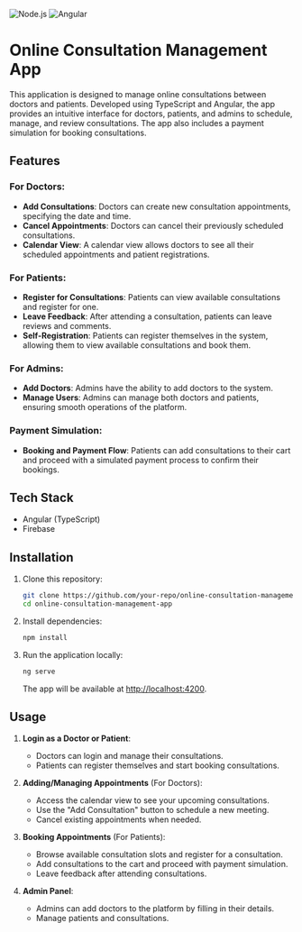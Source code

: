 ![Node.js](https://img.shields.io/badge/Node.js-v14%2B-brightgreen)
![Angular](https://img.shields.io/badge/Angular-v12%2B-brightgreen)

# Online Consultation Management App

This application is designed to manage online consultations between doctors and patients. Developed using TypeScript and Angular, the app provides an intuitive interface for doctors, patients, and admins to schedule, manage, and review consultations. The app also includes a payment simulation for booking consultations.

## Features

### For Doctors:
- **Add Consultations**: Doctors can create new consultation appointments, specifying the date and time.
- **Cancel Appointments**: Doctors can cancel their previously scheduled consultations.
- **Calendar View**: A calendar view allows doctors to see all their scheduled appointments and patient registrations.
  
### For Patients:
- **Register for Consultations**: Patients can view available consultations and register for one.
- **Leave Feedback**: After attending a consultation, patients can leave reviews and comments.
- **Self-Registration**: Patients can register themselves in the system, allowing them to view available consultations and book them.
  
### For Admins:
- **Add Doctors**: Admins have the ability to add doctors to the system.
- **Manage Users**: Admins can manage both doctors and patients, ensuring smooth operations of the platform.
  
### Payment Simulation:
- **Booking and Payment Flow**: Patients can add consultations to their cart and proceed with a simulated payment process to confirm their bookings.

## Tech Stack
- Angular (TypeScript)
- Firebase

## Installation

1. Clone this repository:

   ```bash
   git clone https://github.com/your-repo/online-consultation-management-app.git
   cd online-consultation-management-app
   ```

2. Install dependencies:

   ```bash
   npm install
   ```

3. Run the application locally:

   ```bash
   ng serve
   ```

   The app will be available at [http://localhost:4200](http://localhost:4200).

## Usage

1. **Login as a Doctor or Patient**: 
   - Doctors can login and manage their consultations.
   - Patients can register themselves and start booking consultations.

2. **Adding/Managing Appointments** (For Doctors):
   - Access the calendar view to see your upcoming consultations.
   - Use the "Add Consultation" button to schedule a new meeting.
   - Cancel existing appointments when needed.

3. **Booking Appointments** (For Patients):
   - Browse available consultation slots and register for a consultation.
   - Add consultations to the cart and proceed with payment simulation.
   - Leave feedback after attending consultations.

4. **Admin Panel**:
   - Admins can add doctors to the platform by filling in their details.
   - Manage patients and consultations.

